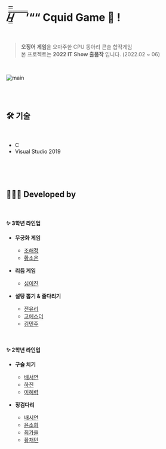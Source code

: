 # /̵͇̿̿/̿ ̿ ̿ ̿ ̿’““  Cquid Game 🦑 !
<br/>

> **오징어 게임**을 오마주한 CPU 동아리 콘솔 합작게임 <br>
> 본 프로젝트는 **2022 IT Show 출품작** 입니다.  (2022.02 ~ 06)

<br/>

![main](https://user-images.githubusercontent.com/72568433/173968388-5f78bd6c-d4c1-4c3d-a8e4-abfb138428f7.png)

<br><br>

## 🛠️ 기술

<br/>

- C
- Visual Studio 2019

<br><br><br>

## 👩🏻‍💻 Developed by

<br>

#### ✨ 3학년 라인업 

- **무궁화 게임** 
  - [조해정](https://github.com/haezzang)
  - [황소은](https://github.com/SooooMm)
  
- **리듬 게임**
  - [심이진](https://github.com/0pyaq0)

- **설탕 뽑기 & 줄다리기**
  - [전유리](https://github.com/iruyj)
  - [고에스더](https://github.com/koesther0528)
  - [김민주](https://github.com/kim-min-ju449)
  
<br>

#### ✨ 2학년 라인업

- **구슬 치기**
  - [배서연](https://github.com/seoyeon-double-7)
  - [하진](https://github.com/hajin2005)
  - [이혜령](https://github.com/leehyeryeong)
  
- **징검다리**
  - [배서연](https://github.com/seoyeon-double-7)
  - [윤소희](https://github.com/sh5124y)
  - [최가을](https://github.com/Gaeul-github)
  - [황채민](https://github.com/ch0515)
